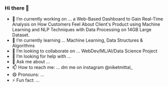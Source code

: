 ### Hi there 👋

<!--
**niketmittal/niketmittal** is a ✨ _special_ ✨ repository because its `README.md` (this file) appears on your GitHub profile. -->

- 🔭 I’m currently working on ... a Web-Based Dashboard to Gain Real-Time Analysis on How Customers Feel About Client's Product using Machine Learning and NLP Techniques with Data                                    Processing on 14GB Large Dataset.
- 🌱 I’m currently learning ... Machine Learning, Data Structures & Algorithms 
- 👯 I’m looking to collaborate on ... WebDev/ML/AI/Data Science Project
- 🤔 I’m looking for help with ... 
- 💬 Ask me about ... 
- 📫 How to reach me: ... dm me on instagram @niketmittal_
- 😄 Pronouns: ...
- ⚡ Fun fact: ...

